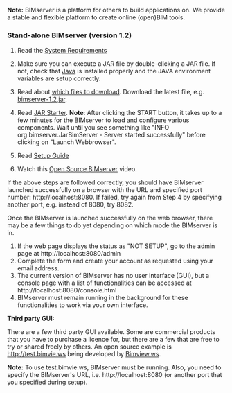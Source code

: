 **Note:** BIMserver is a platform for others to build applications on. We provide a stable and flexible platform to create online (open)BIM tools.

### **Stand-alone BIMserver (version 1.2)**

1. Read the [System Requirements](https://github.com/opensourceBIM/BIMserver/wiki/Requirements)
2. Make sure you can execute a JAR file by double-clicking a JAR file. If not, check that [Java](http://www.java.com) is installed properly and the JAVA environment variables are setup correctly.
3. Read about [which files to download](https://github.com/opensourceBIM/BIMserver/wiki/Download). Download the latest file, e.g. [bimserver-1.2.jar](http://bimserver.org/download/).
4. Read [JAR Starter](https://github.com/opensourceBIM/BIMserver/wiki/JAR-Starter). 
**Note**: After clicking the START button, it takes up to a few minutes for the BIMserver to load and configure various components. Wait until you see something like "INFO  org.bimserver.JarBimServer - Server started successfully" before clicking on "Launch Webbrowser".

5. Read [Setup Guide](https://github.com/opensourceBIM/BIMserver/wiki/Setup)
6. Watch this [Open Source BIMserver](http://www.youtube.com/watch?v=greB5jHi6JQ) video.

If the above steps are followed correctly, you should have BIMserver launched successfully on a browser with the URL and specified port number: http://localhost:8080. If failed, try again from Step 4 by specifying another port, e.g. instead of 8080, try 8082.

Once the BIMserver is launched successfully on the web browser, there may be a few things to do yet depending on which mode the BIMserver is in.

1. If the web page displays the status as "NOT SETUP", go to the admin page at http://localhost:8080/admin
2. Complete the form and create your account as requested using your email address.
3. The current version of BIMserver has no user interface (GUI), but a console page with a list of functionalities can be accessed at http://localhost:8080/console.html
4. BIMserver must remain running in the background for these functionalities to work via your own interface.

**Third party GUI:**

There are a few third party GUI available. Some are commercial products that you have to purchase a licence for, but there are a few that are free to try or shared freely by others. An open source example is http://test.bimvie.ws being developed by [Bimview.ws](http://www.bimvie.ws/).

**Note:** To use test.bimvie.ws, BIMserver must be running. Also, you need to specify the BIMserver's URL, i.e. http://localhost:8080 (or another port that you specified during setup).
